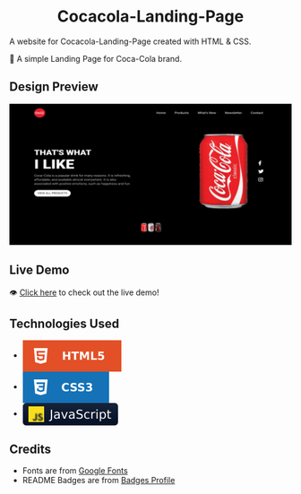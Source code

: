<h1 align='center'>Cocacola-Landing-Page</h1>

A website for Cocacola-Landing-Page created with HTML & CSS.

🌱 A simple Landing Page for Coca-Cola brand. 

## Design Preview
![cocacola-landing-page](Cocacola-landing-page.jpg)

## Live Demo
👁 [Click here](https://cocacola--ahmedebeed.repl.co) to check out the live demo!

## Technologies Used
* <img src='https://github.com/AhmedEbeed/Cocacola-Landing-Page/blob/eed187aecdc6df77a31ec0f19d8630b6dea2059b/html.svg' alt='HTML' valign='middle'>
* <img src='https://github.com/AhmedEbeed/Cocacola-Landing-Page/blob/eed187aecdc6df77a31ec0f19d8630b6dea2059b/css.svg' alt='CSS' valign='middle'> 
* <img src='https://github.com/AhmedEbeed/Cocacola-Landing-Page/blob/eed187aecdc6df77a31ec0f19d8630b6dea2059b/js.svg' alt='js' valign='middle'> 


## Credits
* Fonts are from [Google Fonts](https://fonts.google.com)
* README Badges are from [Badges Profile](https://github.com/AhmedEbeed)

